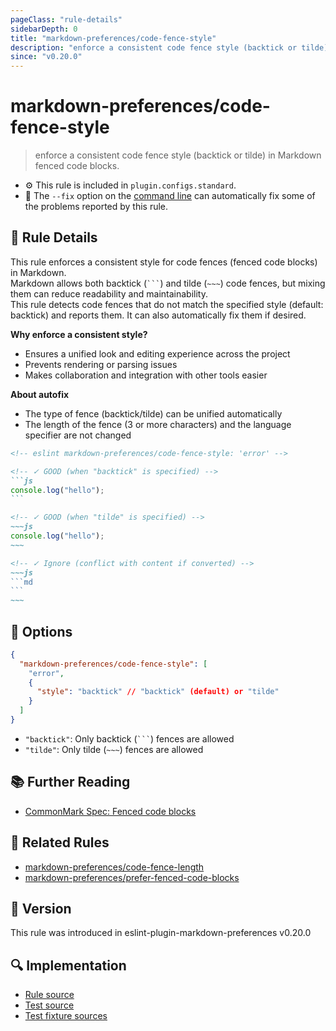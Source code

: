 ```yaml
---
pageClass: "rule-details"
sidebarDepth: 0
title: "markdown-preferences/code-fence-style"
description: "enforce a consistent code fence style (backtick or tilde) in Markdown fenced code blocks."
since: "v0.20.0"
---
```


# markdown-preferences/code-fence-style

> enforce a consistent code fence style (backtick or tilde) in Markdown fenced code blocks.

- ⚙️ This rule is included in `plugin.configs.standard`.
- 🔧 The `--fix` option on the [command line](https://eslint.org/docs/user-guide/command-line-interface#fixing-problems) can automatically fix some of the problems reported by this rule.

## 📖 Rule Details

This rule enforces a consistent style for code fences (fenced code blocks) in Markdown.\
Markdown allows both backtick (` ``` `) and tilde (`~~~`) code fences, but mixing them can reduce readability and maintainability.\
This rule detects code fences that do not match the specified style (default: backtick) and reports them. It can also automatically fix them if desired.

**Why enforce a consistent style?**

- Ensures a unified look and editing experience across the project
- Prevents rendering or parsing issues
- Makes collaboration and integration with other tools easier

**About autofix**

- The type of fence (backtick/tilde) can be unified automatically
- The length of the fence (3 or more characters) and the language specifier are not changed

<!-- prettier-ignore-start -->

<!-- eslint-skip -->

````md
<!-- eslint markdown-preferences/code-fence-style: 'error' -->

<!-- ✓ GOOD (when "backtick" is specified) -->
```js
console.log("hello");
```

<!-- ✓ GOOD (when "tilde" is specified) -->
~~~js
console.log("hello");
~~~

<!-- ✓ Ignore (conflict with content if converted) -->
~~~js
```md
```
~~~
````

<!-- prettier-ignore-end -->

## 🔧 Options

```json
{
  "markdown-preferences/code-fence-style": [
    "error",
    {
      "style": "backtick" // "backtick" (default) or "tilde"
    }
  ]
}
```

- `"backtick"`: Only backtick (` ``` `) fences are allowed
- `"tilde"`: Only tilde (`~~~`) fences are allowed

## 📚 Further Reading

- [CommonMark Spec: Fenced code blocks](https://spec.commonmark.org/0.31.2/#fenced-code-blocks)

## 👫 Related Rules

- [markdown-preferences/code-fence-length](./code-fence-length.md)
- [markdown-preferences/prefer-fenced-code-blocks](./prefer-fenced-code-blocks.md)

## 🚀 Version

This rule was introduced in eslint-plugin-markdown-preferences v0.20.0

## 🔍 Implementation

- [Rule source](https://github.com/ota-meshi/eslint-plugin-markdown-preferences/blob/main/src/rules/code-fence-style.ts)
- [Test source](https://github.com/ota-meshi/eslint-plugin-markdown-preferences/blob/main/tests/src/rules/code-fence-style.ts)
- [Test fixture sources](https://github.com/ota-meshi/eslint-plugin-markdown-preferences/tree/main/tests/fixtures/rules/code-fence-style)

